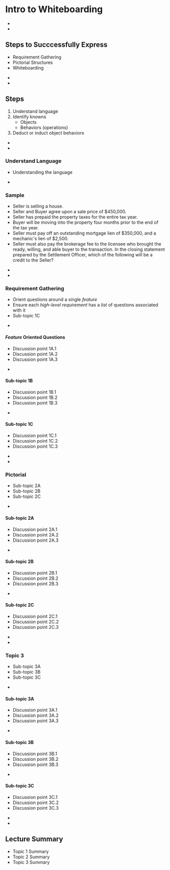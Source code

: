 # Intro to Whiteboarding




 



-
-
## Steps to Succcessfully Express
* Requirement Gathering
* Pictorial Structures
* Whiteboarding



-
-
## Steps
1. Understand language
2. Identify knowns
    * Objects
    * Behaviors (operations)
3. Deduct or induct object behaviors






-
-
### Understand Language
* Understanding the language 

-
### Sample
* Seller is selling a house.
* Seller and Buyer agree upon a sale price of $450,000.
* Seller has prepaid the property taxes for the entire tax year.
* Buyer will be moving into the property four months prior to the end of the tax year.
* Seller must pay off an outstanding mortgage lien of $350,000, and a mechanic's lien of $2,500.
* Seller must also pay the brokerage fee to the licensee who brought the ready, willing, and able buyer to the transaction. In the closing statement prepared by the Settlement Officer, which of the following will be a credit to the Seller? 







-
-
### Requirement Gathering
* Orient questions around a single _feature_
* Ensure each _high-level requirement_ has a _list_ of questions associated with it
* Sub-topic 1C



-
#### _Feature_ Oriented Questions
* Discussion point 1A.1
* Discussion point 1A.2
* Discussion point 1A.3



-
#### Sub-topic 1B
* Discussion point 1B.1
* Discussion point 1B.2
* Discussion point 1B.3


-
#### Sub-topic 1C
* Discussion point 1C.1
* Discussion point 1C.2
* Discussion point 1C.3











-
-
### Pictorial
* Sub-topic 2A
* Sub-topic 2B
* Sub-topic 2C

-
#### Sub-topic 2A
* Discussion point 2A.1
* Discussion point 2A.2
* Discussion point 2A.3


-
#### Sub-topic 2B
* Discussion point 2B.1
* Discussion point 2B.2
* Discussion point 2B.3


-
#### Sub-topic 2C
* Discussion point 2C.1
* Discussion point 2C.2
* Discussion point 2C.3













-
-
### Topic 3
* Sub-topic 3A
* Sub-topic 3B
* Sub-topic 3C



-
#### Sub-topic 3A
* Discussion point 3A.1
* Discussion point 3A.2
* Discussion point 3A.3


-
#### Sub-topic 3B
* Discussion point 3B.1
* Discussion point 3B.2
* Discussion point 3B.3


-
#### Sub-topic 3C
* Discussion point 3C.1
* Discussion point 3C.2
* Discussion point 3C.3













-
-
## Lecture Summary
* Topic 1 Summary
* Topic 2 Summary
* Topic 3 Summary
